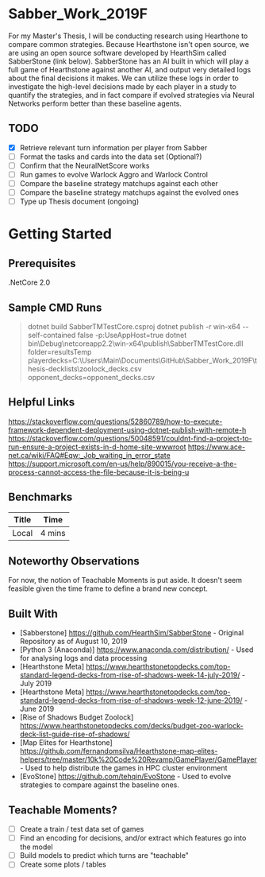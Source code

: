 # Sabber_Work_2019F
For my Master's Thesis, I will be conducting research using Hearthone to compare common strategies. Because Hearthstone isn't open source, we are using an open source software developed by HearthSim called SabberStone (link below). SabberStone has an AI built in which will play a full game of Hearthstone against another AI, and output very detailed logs about the final decisions it makes. We can utilize these logs in order to investigate the high-level decisions made by each player in a study to quantify the strategies, and in fact compare if evolved strategies via Neural Networks perform better than these baseline agents. 

## TODO

- [x] Retrieve relevant turn information per player from Sabber
- [ ] Format the tasks and cards into the data set (Optional?)
- [ ] Confirm that the NeuralNetScore works
- [ ] Run games to evolve Warlock Aggro and Warlock Control
- [ ] Compare the baseline strategy matchups against each other
- [ ] Compare the baseline strategy matchups against the evolved ones
- [ ] Type up Thesis document (ongoing)
 
# Getting Started
## Prerequisites
.NetCore 2.0

## Sample CMD Runs

>dotnet build SabberTMTestCore.csproj
>dotnet publish -r win-x64 --self-contained false -p:UseAppHost=true
>dotnet bin\Debug\netcoreapp2.2\win-x64\publish\SabberTMTestCore.dll folder=resultsTemp playerdecks=C:\Users\Main\Documents\GitHub\Sabber_Work_2019F\thesis-decklists\zoolock_decks.csv opponent_decks=opponent_decks.csv

## Helpful Links
https://stackoverflow.com/questions/52860789/how-to-execute-framework-dependent-deployment-using-dotnet-publish-with-remote-h
https://stackoverflow.com/questions/50048591/couldnt-find-a-project-to-run-ensure-a-project-exists-in-d-home-site-wwwroot
https://www.ace-net.ca/wiki/FAQ#Eqw:_Job_waiting_in_error_state
https://support.microsoft.com/en-us/help/890015/you-receive-a-the-process-cannot-access-the-file-because-it-is-being-u

## Benchmarks
| Title | Time |
| ----- | ---- |
| Local | 4 mins | 

## Noteworthy Observations
For now, the notion of Teachable Moments is put aside. It doesn't seem feasible given the time frame to define a brand new concept.

## Built With
* [Sabberstone] https://github.com/HearthSim/SabberStone - Original Repository as of August 10, 2019
* [Python 3 (Anaconda)] https://www.anaconda.com/distribution/ - Used for analysing logs and data processing
* [Hearthstone Meta] https://www.hearthstonetopdecks.com/top-standard-legend-decks-from-rise-of-shadows-week-14-july-2019/ - July 2019
* [Hearthstone Meta] https://www.hearthstonetopdecks.com/top-standard-legend-decks-from-rise-of-shadows-week-12-june-2019/ - June 2019
* [Rise of Shadows Budget Zoolock] https://www.hearthstonetopdecks.com/decks/budget-zoo-warlock-deck-list-guide-rise-of-shadows/
* [Map Elites for Hearthstone] https://github.com/fernandomsilva/Hearthstone-map-elites-helpers/tree/master/10k%20Code%20Revamp/GamePlayer/GamePlayer - Used to help distribute the games in HPC cluster environment
* [EvoStone] https://github.com/tehqin/EvoStone - Used to evolve strategies to compare against the baseline ones.




## Teachable Moments?
- [ ] Create a train / test data set of games
- [ ] Find an encoding for decisions, and/or extract which features go into the model
- [ ] Build models to predict which turns are "teachable"
- [ ] Create some plots / tables
